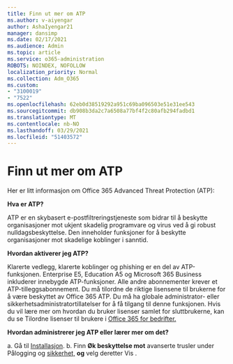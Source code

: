 ```yaml
---
title: Finn ut mer om ATP
ms.author: v-aiyengar
author: AshaIyengar21
manager: dansimp
ms.date: 02/17/2021
ms.audience: Admin
ms.topic: article
ms.service: o365-administration
ROBOTS: NOINDEX, NOFOLLOW
localization_priority: Normal
ms.collection: Adm_O365
ms.custom:
- "3100019"
- "7522"
ms.openlocfilehash: 62eb0d38519292a951c69ba096503e51e31ee543
ms.sourcegitcommit: db908b3da2c7a6508a77bf4f2c80afb294fadbd1
ms.translationtype: MT
ms.contentlocale: nb-NO
ms.lasthandoff: 03/29/2021
ms.locfileid: "51403572"
---
```

# <a name="learn-about-atp"></a>Finn ut mer om ATP

Her er litt informasjon om Office 365 Advanced Threat Protection (ATP):

**Hva er ATP?**

ATP er en skybasert e-postfiltreringstjeneste som bidrar til å beskytte organisasjoner mot ukjent skadelig programvare og virus ved å gi robust nulldagsbeskyttelse. Den inneholder funksjoner for å beskytte organisasjoner mot skadelige koblinger i sanntid.

**Hvordan aktiverer jeg ATP?**

Klarerte vedlegg, klarerte koblinger og phishing er en del av ATP-funksjonen. Enterprise E5, Education A5 og Microsoft 365 Business inkluderer innebygde ATP-funksjoner. Alle andre abonnementer krever et ATP-tilleggsabonnement. Du må tilordne de riktige lisensene til brukerne for å være beskyttet av Office 365 ATP. Du må ha globale administrator- eller sikkerhetsadministratortillatelser for å få tilgang til denne funksjonen. Hvis du vil lære mer om hvordan du bruker lisenser samlet for sluttbrukerne, kan du se Tilordne lisenser til brukere i [Office 365 for bedrifter.](https://go.microsoft.com/fwlink/?linkid=2093435)

**Hvordan administrerer jeg ATP eller lærer mer om det?**

a. Gå til [Installasjon](https://go.microsoft.com/fwlink/p/?linkid=2075721).
b. Finn **Øk beskyttelse mot** avanserte trusler under Pålogging og [sikkerhet,](https://go.microsoft.com/fwlink/?linkid=2109302) **og** velg deretter Vis .
